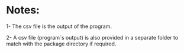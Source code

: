 # Notes:

1- The csv file is the output of the program.

2- A csv file (program`s output) is also provided in a separate folder to match with the package directory if required.
